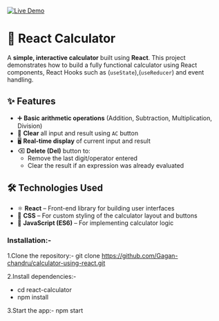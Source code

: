 [![Live Demo](https://img.shields.io/badge/🚀%20Live%20Demo-Click%20Here-brightgreen?style=for-the-badge)](https://react-calculator-gagan.netlify.app)

# 🧮 React Calculator

A **simple, interactive calculator** built using **React**. This project demonstrates how to build a fully functional calculator using React components, React Hooks such as (`useState`),(`useReducer`) and event handling.


## ✨ Features

- ➕ **Basic arithmetic operations** (Addition, Subtraction, Multiplication, Division)
- 🧼 **Clear** all input and result using `AC` button
- 🖥️ **Real-time display** of current input and result
- ⌫ **Delete (Del)** button to:
  - Remove the last digit/operator entered
  - Clear the result if an expression was already evaluated

## 🛠️ Technologies Used

- ⚛️ **React** – Front-end library for building user interfaces
- 🎨 **CSS** – For custom styling of the calculator layout and buttons
- 📜 **JavaScript (ES6)** – For implementing calculator logic


### Installation:-

1.Clone the repository:-
git clone https://github.com/Gagan-chandru/calculator-using-react.git

2.Install dependencies:-
- cd react-calculator
- npm install

3.Start the app:-
npm start

